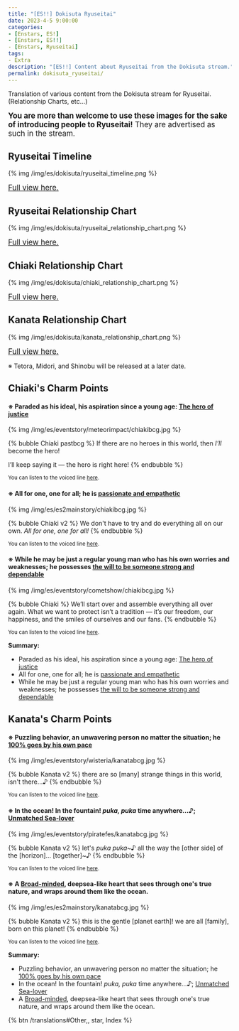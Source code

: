 ```yaml
---
title: "[ES!!] Dokisuta Ryuseitai"
date: 2023-4-5 9:00:00
categories:
- [Enstars, ES!]
- [Enstars, ES!!]
- [Enstars, Ryuseitai]
tags:
- Extra
description: "[ES!!] Content about Ryuseitai from the Dokisuta stream."
permalink: dokisuta_ryuseitai/
---
```


Translation of various content from the Dokisuta stream for Ryuseitai. (Relationship Charts, etc...)

<!-- more -->

<big><b>You are more than welcome to use these images for the sake of introducing people to Ryuseitai!</b> They are advertised as such in the stream.</big>

## Ryuseitai Timeline

{% img /img/es/dokisuta/ryuseitai_timeline.png %}

<big><a href="/img/es/dokisuta/ryuseitai_timeline.png" target="_blank">Full view here.</a></big>

## Ryuseitai Relationship Chart

{% img /img/es/dokisuta/ryuseitai_relationship_chart.png %}

<big><a href="/img/es/dokisuta/ryuseitai_relationship_chart.png" target="_blank">Full view here.</a></big>

## Chiaki Relationship Chart

{% img /img/es/dokisuta/chiaki_relationship_chart.png %}

<big><a href="/img/es/dokisuta/chiaki_relationship_chart.png" target="_blank">Full view here.</a></big>

## Kanata Relationship Chart

{% img /img/es/dokisuta/kanata_relationship_chart.png %}

<big><a href="/img/es/dokisuta/kanata_relationship_chart.png" target="_blank">Full view here.</a></big>

※ Tetora, Midori, and Shinobu will be released at a later date.


## Chiaki's Charm Points

<h4>※ Paraded as his ideal, his aspiration since a young age: <u>The hero of justice</u></h4>

<!--
理想に掲げる
幼き日の憧れ　正義のヒーロー

ひとりはみんなのために
みんなはひとりのために　熱く、情に厚い

本当は普通の青年
弱さも悩みもあるけど　強くあろうとする意思
-->

{% img /img/es/eventstory/meteorimpact/chiakibcg.jpg %}

{% bubble Chiaki pastbcg %}
If there are no heroes in this world, then *I’ll* become the hero!

I’ll keep saying it — the hero is right here!
{% endbubble %}

<small>You can listen to the voiced line [here](https://youtu.be/n7ySxYtmWRE?t=407).</small>

<h4>※ All for one, one for all; he is <u>passionate and empathetic</u></h4>

{% img /img/es/es2mainstory/chiakibcg.jpg %}

{% bubble Chiaki v2 %}
We don't have to try and do everything all on our own. *All for one, one for all!*
{% endbubble %}

<small>You can listen to the voiced line [here](https://youtu.be/n7ySxYtmWRE?t=616).</small>

<h4>※ While he may be just a regular young man who has his own worries and weaknesses; he possesses <u>the will to be someone strong and dependable</u></h4>

{% img /img/es/eventstory/cometshow/chiakibcg.jpg %}

{% bubble Chiaki %}
We’ll start over and assemble everything all over again. What we want to protect isn’t a tradition — it’s our freedom, our happiness, and the smiles of ourselves and our fans.
{% endbubble %}

<small>You can listen to the voiced line [here](https://youtu.be/n7ySxYtmWRE?t=839).</small>

**Summary:**
* Paraded as his ideal, his aspiration since a young age: <u>The hero of justice</u>
* All for one, one for all; he is <u>passionate and empathetic</u>
* While he may be just a regular young man who has his own worries and weaknesses; he possesses <u>the will to be someone strong and dependable</u>

## Kanata's Charm Points

<h4>※ Puzzling behavior, an unwavering person no matter the situation; he <u>100% goes by his own pace</u></h4>

<!--
謎めいた振る舞い
いつでも揺るがない　究極のマイペース

海に！噴水に！
どこでも、ぷか、ぷか…♪　無類の、みず好き

本質を見通し包み込む海のような深い懐 包容力
-->

{% img /img/es/eventstory/wisteria/kanatabcg.jpg %}

{% bubble Kanata v2 %}
there are so [many] strange things in this world, isn't there…♪
{% endbubble %}

<small>You can listen to the voiced line [here](https://youtu.be/n7ySxYtmWRE?t=1202).</small>

<h4>※ In the ocean! In the fountain! <i>puka, puka</i> time anywhere…♪; <u>Unmatched Sea-lover</u></h4>

{% img /img/es/eventstory/piratefes/kanatabcg.jpg %}

{% bubble Kanata v2 %}
let's <em>puka puka</em>\~♪ all the way the [other side] of the [horizon]… [together]\~♪
{% endbubble %}

<small>You can listen to the voiced line [here](https://youtu.be/n7ySxYtmWRE?t=1418).</small>

<h4>※ A <u>Broad-minded</u>, deepsea-like heart that sees through one's true nature, and wraps around them like the ocean.</h4>

{% img /img/es/es2mainstory/kanatabcg.jpg %}

{% bubble Kanata v2 %}
this is the gentle [planet earth]! we are all [family], born on this planet!
{% endbubble %}

<small>You can listen to the voiced line [here](https://youtu.be/n7ySxYtmWRE?t=1620).</small>

**Summary:**
* Puzzling behavior, an unwavering person no matter the situation; he <u>100% goes by his own pace</u>
* In the ocean! In the fountain! <i>puka, puka</i> time anywhere…♪; <u>Unmatched Sea-lover</u>
* A <u>Broad-minded</u>, deepsea-like heart that sees through one's true nature, and wraps around them like the ocean.

<div toc>{% btn /translations#Other,, star, Index %}</div>
